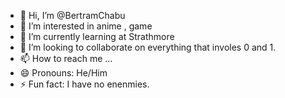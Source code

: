 - 👋 Hi, I’m @BertramChabu
- 👀 I’m interested in anime , game
- 🌱 I’m currently learning at Strathmore
- 💞️ I’m looking to collaborate on everything that involes 0 and 1.
- 📫 How to reach me ...
- 😄 Pronouns: He/Him
- ⚡ Fun fact: I have no enenmies.

<!---
BertramChabu/BertramChabu is a ✨ special ✨ repository because its `README.md` (this file) appears on your GitHub profile.
You can click the Preview link to take a look at your changes.
--->
